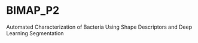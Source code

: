 # BIMAP_P2
Automated Characterization of Bacteria Using Shape Descriptors and Deep Learning Segmentation
